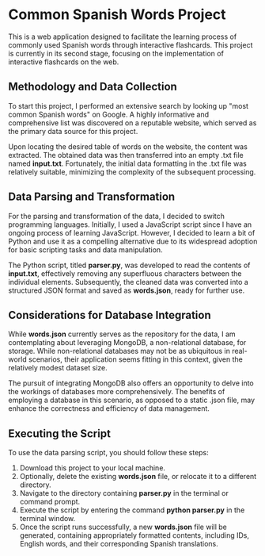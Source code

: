 # Common Spanish Words Project

This is a web application designed to facilitate the learning process of commonly used Spanish words through interactive flashcards. This project is currently in its second stage, focusing on the implementation of interactive flashcards on the web.

## Methodology and Data Collection

To start this project, I performed an extensive search by looking up "most common Spanish words" on Google. A highly informative and comprehensive list was discovered on a reputable website, which served as the primary data source for this project.

Upon locating the desired table of words on the website, the content was extracted. The obtained data was then transferred into an empty .txt file named **input.txt**. Fortunately, the initial data formatting in the .txt file was relatively suitable, minimizing the complexity of the subsequent processing.

## Data Parsing and Transformation

For the parsing and transformation of the data, I decided to switch programming languages. Initially, I used a JavaScript script since I have an ongoing process of learning JavaScript. However, I decided to learn a bit of Python and use it as a compelling alternative due to its widespread adoption for basic scripting tasks and data manipulation.

The Python script, titled **parser.py**, was developed to read the contents of **input.txt**, effectively removing any superfluous characters between the individual elements. Subsequently, the cleaned data was converted into a structured JSON format and saved as **words.json**, ready for further use.

## Considerations for Database Integration

While **words.json** currently serves as the repository for the data, I am contemplating about leveraging MongoDB, a non-relational database, for storage. While non-relational databases may not be as ubiquitous in real-world scenarios, their application seems fitting in this context, given the relatively modest dataset size.

The pursuit of integrating MongoDB also offers an opportunity to delve into the workings of databases more comprehensively. The benefits of employing a database in this scenario, as opposed to a static .json file, may enhance the correctness and efficiency of data management.

## Executing the Script

To use the data parsing script, you should follow these steps:

1. Download this project to your local machine.
2. Optionally, delete the existing **words.json** file, or relocate it to a different directory.
3. Navigate to the directory containing **parser.py** in the terminal or command prompt.
4. Execute the script by entering the command **python parser.py** in the terminal window.
5. Once the script runs successfully, a new **words.json** file will be generated, containing appropriately formatted contents, including IDs, English words, and their corresponding Spanish translations.
